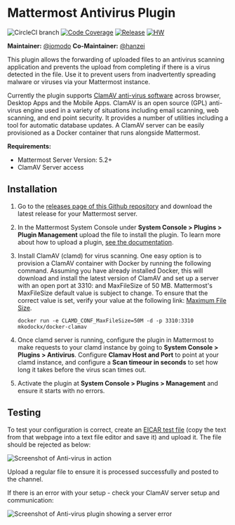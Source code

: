 # Mattermost Antivirus Plugin

![CircleCI branch](https://img.shields.io/circleci/project/github/mattermost/mattermost-plugin-antivirus/master.svg)
[![Code Coverage](https://img.shields.io/codecov/c/github/mattermost/mattermost-plugin-antivirus/master)](https://codecov.io/gh/mattermost/mattermost-plugin-antivirus)
[![Release](https://img.shields.io/github/v/release/mattermost/mattermost-plugin-antivirus)](https://github.com/mattermost/mattermost-plugin-antivirus/releases/latest)
[![HW](https://img.shields.io/github/issues/mattermost/mattermost-plugin-antivirus/Up%20For%20Grabs?color=dark%20green&label=Help%20Wanted)](https://github.com/mattermost/mattermost-plugin-antivirus/issues?q=is%3Aissue+is%3Aopen+sort%3Aupdated-desc+label%3A%22Up+For+Grabs%22+label%3A%22Help+Wanted%22)

**Maintainer:** [@iomodo](https://github.com/iomodo)
**Co-Maintainer:** [@hanzei](https://github.com/hanzei)

This plugin allows the forwarding of uploaded files to an antivirus scanning application and prevents the upload from completing if there is a virus detected in the file. Use it to prevent users from inadvertently spreading malware or viruses via your Mattermost instance. 

Currently the plugin supports [ClamAV anti-virus software](https://www.clamav.net/) across browser, Desktop Apps and the Mobile Apps. ClamAV is an open source (GPL) anti-virus engine used in a variety of situations including email scanning, web scanning, and end point security. It provides a number of utilities including a tool for automatic database updates. A ClamAV server can be easily provisioned as a Docker container that runs alongside Mattermost. 

**Requirements:**

- Mattermost Server Version: 5.2+
- ClamAV Server access

## Installation

1. Go to the [releases page of this Github repository](https://github.com/mattermost/mattermost-plugin-antivirus/releases) and download the latest release for your Mattermost server.
2. In the Mattermost System Console under **System Console > Plugins > Plugin Management** upload the file to install the plugin. To learn more about how to upload a plugin, [see the documentation](https://docs.mattermost.com/administration/plugins.html#plugin-uploads).
3. Install ClamAV (clamd) for virus scanning. One easy option is to provision a ClamAV container with Docker by running the following command.  Assuming you have already installed Docker, this will download and install the latest version of ClamAV and set up a server with an open port at 3310: and MaxFileSize of 50 MB. Mattermost's MaxFileSize default value is subject to change. To ensure that the correct value is set, verify your value at the following link: [Maximum File Size](https://docs.mattermost.com/administration/config-settings.html#maximum-file-size).  
   ```
   docker run -e CLAMD_CONF_MaxFileSize=50M -d -p 3310:3310 mkodockx/docker-clamav
   ```

4. Once clamd server is running, configure the plugin in Mattermost to make requests to your clamd instance by going to **System Console > Plugins > Antivirus**. Configure **Clamav Host and Port** to point at your clamd instance, and configure a **Scan timeour in seconds** to set how long it takes before the virus scan times out.  
5. Activate the plugin at **System Console > Plugins > Management** and ensure it starts with no errors.

## Testing

To test your configuration is correct, create an [EICAR test file](https://2016.eicar.org/86-0-Intended-use.html) (copy the text from that webpage into a text file editor and save it) and upload it. The file should be rejected as below:

![Screenshot of Anti-virus in action](/2019-07-26_13-56-13.png)

Upload a regular file to ensure it is processed successfully and posted to the channel.

If there is an error with your setup - check your ClamAV server setup and communication:

![Screenshot of Anti-virus plugin showing a server error](/2019-07-26_11-52-33.png)




